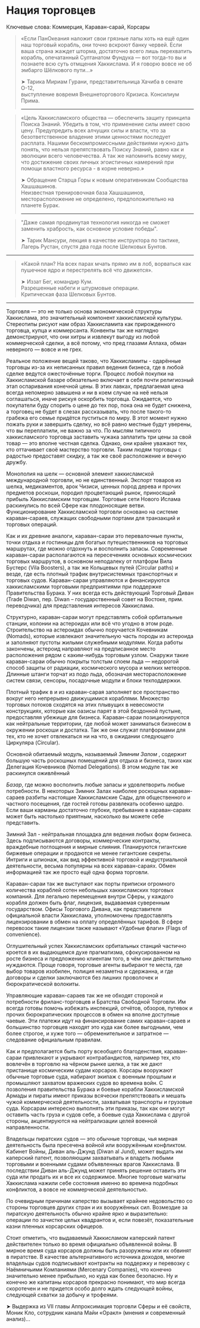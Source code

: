 # Нация торговцев

Ключевые слова: Коммерция, Караван-сарай, Корсары

> «Если ПанОкеания наложит свои грязные лапы хоть на ещё один наш торговый корабль, они точно вскроют банку червей. Если ваша страна жаждет шторма, достаточно всего лишь перехватить корабль, опечатанный Султанатом Фундука — вот тогда-то вы и познаете всю суть отмщения Хаккислама. И я говорю вовсе не об эмбарго Шёлкового пути...»
>
> ➤ Тарика Мириам Гурани, представительница Хачиба в сенате О-12,  
> выступление вовремя Внешнеторгового Кризиса. Консилиум Прима.
>
> ---

> «Цель Хаккисламского общества — обеспечить защиту принципа Поиска Знаний. Убедить в том, что применение силы имеет свою цену. Предупредить всех алчущих силы и власти, что за безответственное владение этими ценностями последует расплата. Нашими бескомпромиссными действиями нужно дать понять, что нельзя препятствовать Поиску Знаний, равно как и эволюции всего человечества. А так же напомнить всему миру, что достижение своих личных эгоистичных намерений при помощи властного ресурса - в корне неверно.»
>
> ➤ Обращение Старца Горы к новым оперативникам Сообщества Хашшашинов.  
> Неизвестная тренировочная база Хашшашинов,  
> месторасположение не определено, предположительно на планете Бурак.
>
> ---

> "Даже самая продвинутая технология никогда не сможет заменить храбрость, как основное условие победы".
>
> ➤ Тарик Мансури, лекция в качестве инструктора по тактике,  
> Лагерь Рустан, спустя два года после Шелковых Бунтов.

---

> «Какой план? На всех парах мчать прямо им в лоб, ворваться как пушечное ядро и перестрелять всё что движется».
>
> ➤ Иззат Бег, командир Кум.  
> Разрешенные набеги и штурмовые операции.  
> Критическая фаза Шелковых Бунтов.

---

Торговля — это не только основа экономической структуры Хаккислама, это значительный компонент хаккисламской культуры. Стереотипы рисуют нам образ Хаккисламита как прирожденного торговца, купца и коммерсанта. Конвенты так же наглядно демонстрируют, что они хитры и извлекут выгоду из любой коммерческой сделки, а всё потому, что пред глазами Аллаха, обман неверного — вовсе и не грех.

Реальное положение вещей таково, что Хаккисламиты - одарённые торговцы из-за их неписанных правил ведения бизнеса, где в любой сделке ведутся ожесточённые торги. Процесс любой покупки на Хаккисламской базаре обязательно включает в себя почти религиозный этап оспаривания конечной цены. В этих лавках, предлагаемая цена всегда непомерно завышена и ни в коем случае на неё нельзя соглашаться, иначе рискуя оскорбить торговца. Ожидается, что покупатели буду спорить о цене до тех пор, пока она не будет снижена, а торговец не будет в слезах рассказывать, что после такого-то грабежа его семье придётся пуститься по миру. В этот момент нужно пожать руки и завершить сделку, но всё равно местные будут уверены, что вы переплатили, не важно за что. По мыслям типичного хаккисламского торговца заставить чужака заплатить три цены за свой товар — это вполне честная сделка. Однако, они крайне уважают тех, кто оттачивает своё мастерство торговли. Таким людям торговцы с радостью предоставят скидку, а так же своё расположение и вечную дружбу.

Монополия на шелк — основной элемент хаккисламской международной торговли, но не единственный. Экспорт товаров из шелка, медикаментов, арок Чизиси, ценных пород дерева и прочих предметов роскоши, породил процветающий рынок, приносящий прибыль Хаккисламским торговцам. Торговые сети Нового Ислама раскинулись по всей Сфере как плодоносящие ветви. Функционирование Хаккисламской торговли основано на системе караван-сараев, служащих свободными портами для транзакций и торговых операций.

Как и их древние аналоги, караван-сараи это перевалочные пункты, точки отдыха и гостиницы для богатых путешественников на торговых маршрутах, где можно отдохнуть и восполнить запасы. Современные караван-сараи располагаются на пересечениях основных космических торговых маршрутов, в основном неподалеку от платформ Вила Бустерс \(Vila Boosters\), а так же Кольцевых путей \(Circular paths\) и везде, где есть плотный трафик внутрисистемных транспортных и торговых судов. Караван-сараи управляются и финансируются хаккисламскими торговыми предприятиями при поддержке Правительства Бурака. У них всегда есть действующий Торговый Диван \(Trade Diwan, пер. Diwan – государственный совет на Востоке, прим. переводчика\) для представления интересов Хаккислама.

Структурно, караван-сараи могут представлять собой орбитальные станции, колонии на астероидах или всё что угодно в этом роде. Строительство на астероидах обычно поручается Кочевникам \(Nomads\), которые извлекают значительную часть породы из астероида и заполняют пустоты жилыми служебными модулями. Когда работы закончены, астероид направляют на предписанное место расположения рядом с каким-нибудь торговым узлом. Снаружи такие караван-сараи обычно покрыты толстым слоем льда — недорогой способ защиты от радиации, космического мусора и мелких метеоров. Длинные штанги торчат из подо льда, обозначая месторасположение систем связи, сенсоры, посадочные модули и блоки техподдержки.

Плотный трафик в и из караван-сарая заполняет все пространство вокруг него непрерывно движущимися кораблями. Множество торговых потоков сходятся на этих плывущих в невесомости конструкциях, которые как оазисы парят в этой бездонной пустыне, предоставляя убежище для бизнеса. Караван-сараи позиционируются как нейтральные территории, где любой может заниматься бизнесом в окружении роскоши и достатка. Так же они служат платформами для тех, кто не хочет отвлекаться ни на что, в ожидании следующего Циркуляра \(Circular\).

Основной обитаемый модуль, называемый _Зимним Залом_ , содержит большую часть роскошных помещений для отдыха и бизнеса, таких как Делегация Кочевников \(Nomad Delegations\). В этом модуле так же раскинулся оживлённый

_Базар_, где можно восполнить любые запасы и удовлетворить любые потребности. В некоторых Зимних Залах наиболее роскошных караван-сараев разбиты настоящие Хаккисламские Сады, для общественного и частного посещения, где гостей готовы развлекать особенно щедро. Если ваши карманы достаточно глубоки, пребывание в караван-сараях может быть настолько приятным, насколько вы можете себе представить.

Зимний Зал - нейтральная площадка для ведения любых форм бизнеса. Здесь подписываются договоры, коммерческие контракты, враждебные поглощения и мирные слияния. Планируются гигантские биржевые операции и продаются не менее гигантские секреты. Интриги и шпионаж, как вид эффективной торговой и индустриальной деятельности, весьма популярны на всех караван-сараях. Обмен информацией так же просто ещё одна форма торговли.

Караван-сараи так же выступают как порты приписки огромного количества кораблей сотен небольшых хаккисламских торговых компаний. Для легально перемещения внутри Сферы, у каждого корабля должен быть флаг, лицензия, выдаваемая суверенным государством. Офисы Торгового Дивана, как представителя официальной власти Хаккислама, уполномочены предоставлять лицензировании в обмен на оплату определённых тарифов. В сфере перевозок такие лицензии также называют «Удобные флаги» \(Flags of convenience\).

Оглушительный успех Хаккисламских орбитальных станций частично кроется в их выдающемся духе прагматизма, сфокусированном на росте бизнеса и предложению клиентам того, в чём они действительно нуждаются. Проще говоря, торговые агенты выбирают те места, где выбор товаров изобилен, полиция незаметна и сдержанна, и где договоры и сделки заключаются без лишних проволочек и бюрократической волокиты.

Управляющие караван-сараев так же не обходят стороной и потребности фриланс-торговцев и Братства Свободной Торговли. Им всегда готовы помочь избежать инспекций, отчётов, обзоров, путевок и прочих бюрократических процессов в обмен на вполне доступные чаевые. Эти платежи идут на финансирование самих караван-сараев и большинство торговцев находят это куда как более выгодными, чем более строгое, и хуже того — обременительное и затратное — следование официальным правилам.

Как и предполагается быть порту всеобщего благоденствия, караван-сараи привлекают и укрывают контрабандистов, например тех, кто вовлечён в торговлю на чёрном рынке шелка, а так же дают пристанище космическим судам корсаров. Корсары вооружают обычные торговые суда, набирают экипаж с военным прошлым и промышляют захватом вражеских судов во времена войн. С позволения правительства Бурака и боевые корабли Хаккисламской Армады и пираты имеют приказы всячески препятствовать и мешать чужой коммерческой деятельности, захватывая транспорты и грузовые суда. Корсарам интересно выполнять эти приказы, так как они могут оставить часть груза и судов себе, а боевые суда Хаккислама с другой стороны, акцентируются на нейтрализации целей военной направленности.

Владельцы пиратских судов — это обычные торговцы, чья мирная деятельность была пресечена войной или вооружённым конфликтом. Кабинет Войны, Диван аль-Джунд \(Diwan al Jund\), может выдать им каперский патент, позволяющим захватывать и владеть любыми торговыми и военными судами объявленных врагов Хаккислама. В последствии Диван аль-Джунд может принять решение оставить эти суда или продать их и все их содержимое. Многие торговые магнаты Хаккислама нажили себе состояния именно во времена подобных конфликтов, а вовсе не коммерческой деятельностью.

По очевидным причинам каперство вызывает крайнее недовольство со стороны торговцев других стран и их вооружённых сил. Возмездие за пиратскую деятельность обычно крайне ярко и выразительно: операции по зачистке целых квадрантов и, если повезёт, показательные казни пленных корсарских офицеров.

Стоит отметить, что выдаваемый Хаккисламом каперский патент действителен только во время официально объявленной войны. В мирное время суда корсаров должны быть разоружены или их обвинят в пиратстве. В качестве альтернативного источника доходов, многие владельцы судов подписывают контракты на поддержку и перевозку с Наёмничьими Компаниями \(Mercenary Companies\), что конечно значительно менее прибыльно, но куда как более безопасно. Ну и конечно же капитаны корсаров прекрасно понимают, что мир всегда скоротечен и не придется особо долго ждать следующей войны, следующей схватки за добычу и трофеями.

➤ Выдержка из VII главы Аппроксимация торговли Сферы и её свойств,  
Моник Кло, сотрудник канала Майи «Оракл» \(мнения и современный анализ\)...


